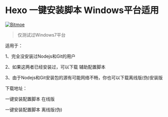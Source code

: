 # Hexo 一键安装脚本 Windows平台适用
[![Bitmoe](https://img.shields.io/badge/Powered%20By-Bitmoe-blue.svg)]()

>仅测试过Windows7平台

适用于：

  1、完全没安装过Nodejs和Git的用户
  
  2、如果这两者已经安装过，可以下载 辅助配置脚本 
  
  3、由于Nodejs和Git安装包的源有可能网络不畅，你也可以下载离线版(伪)安装版
  
下载地址：

  一键安装配置脚本  在线版
  
  一键安装配置脚本  离线版(伪)
  
